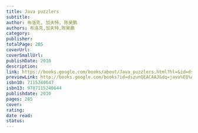 ```yaml
---
title: Java puzzlers
subtitle: 
author: 布洛克, 加夫特, 陈昊鹏
authors: 布洛克,加夫特,陈昊鹏
category: 
publisher: 
totalPage: 285
coverUrl: 
coverSmallUrl: 
publishDate: 2010
description: 
link: https://books.google.com/books/about/Java_puzzlers.html?hl=&id=dszunQEACAAJ
previewLink: http://books.google.com/books?id=dszunQEACAAJ&dq=java%E8%A7%A3%E6%83%91&hl=&as_pt=BOOKS&cd=2&source=gbs_api
isbn10: 7115240647
isbn13: 9787115240644
publishdate: 2010
pages: 285
cover: 
rating: 
date read: 
status:
---
```

